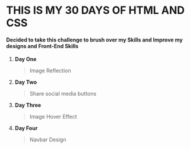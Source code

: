 # THIS IS MY 30 DAYS OF HTML AND CSS

#### Decided to take this challenge to brush over my Skills and Improve my designs and Front-End Skills

1. **Day One**

   > Image Reflection

2. **Day Two**

   > Share social media buttons

3. **Day Three**

   > Image Hover Effect

4. **Day Four**
   > Navbar Design
